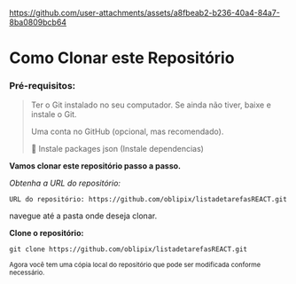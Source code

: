 





https://github.com/user-attachments/assets/a8fbeab2-b236-40a4-84a7-8ba0809bcb64















# Como Clonar este Repositório

>
### Pré-requisitos:


> Ter o Git instalado no seu computador.
> Se ainda não tiver, baixe e instale o Git.
>
> Uma conta no GitHub (opcional, mas recomendado).
> 
>  📌 Instale packages json (Instale dependencias)


**Vamos clonar este repositório passo a passo.**

_Obtenha a URL do repositório:_

`URL do repositório: https://github.com/oblipix/listadetarefasREACT.git`

navegue até a pasta onde deseja clonar.


**Clone o repositório:**

`git clone https://github.com/oblipix/listadetarefasREACT.git`


<sub> Agora você tem uma cópia local do repositório que pode ser modificada conforme necessário. </sub>





